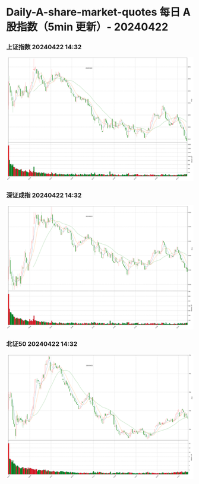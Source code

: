 
# Daily-A-share-market-quotes 每日 A 股指数（5min 更新）- 20240422

### 上证指数 20240422 14:32
![](./fig/2024/4/20240422-sh000001.png)

### 深证成指 20240422 14:32
![](./fig/2024/4/20240422-sz399001.png)

### 北证50 20240422 14:32
![](./fig/2024/4/20240422-bj899050.png)
